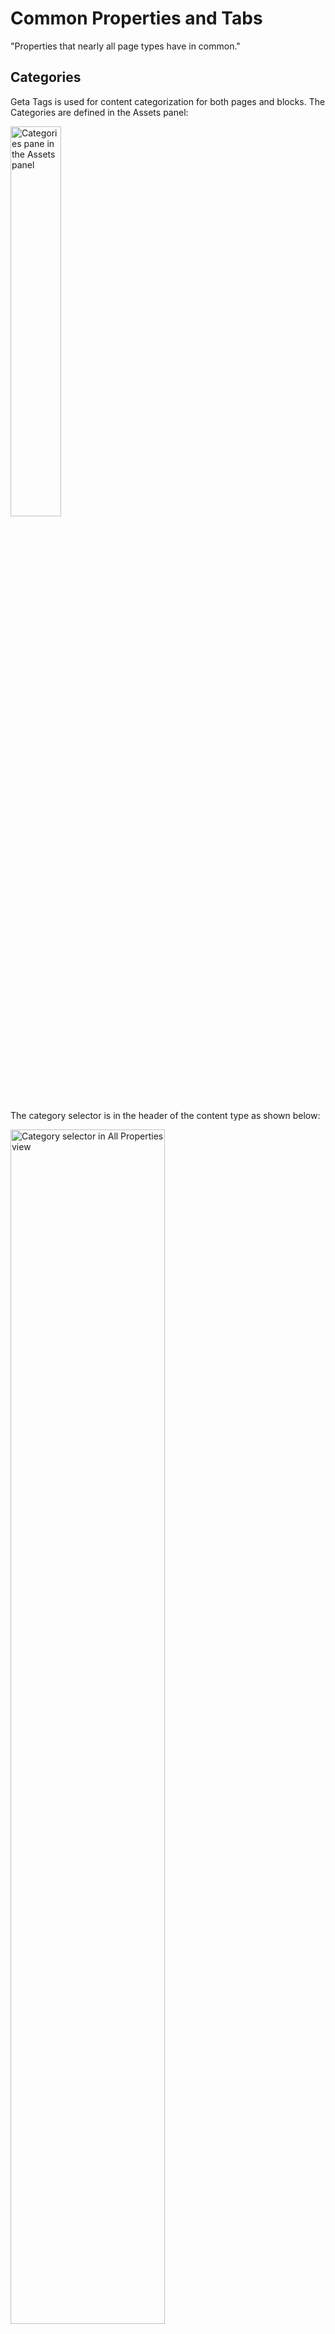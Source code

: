 # Common Properties and Tabs
"Properties that nearly all page types have in common."

## Categories 

Geta Tags is used for content categorization for both pages and blocks. The Categories are defined in the Assets panel:

<img src="../Screenshots/Categories%20-%20Tree%20View.png?raw=true" alt="Categories pane in the Assets panel" width="40%" />

The category selector is in the header of the content type as shown below:

<img src="../Screenshots/Page%20Type%20-%20Category%20Selector.png?raw=true" alt="Category selector in All Properties view" width="70%" />

There are several tabs in the All Properties view that are shared between almost all page types. Let's look at them one tab at a time.

<img src="../Screenshots/Common%20Tabs.png?raw=true" alt="Common tabs to all page types" />

## Teaser tab
The following property list includes properties that are specific to defining how a page looks and behaves when used as a teaser on another page (dragged into a content area on another page).

Display Name *(Name in code)* | Type | Property Description
--------------|------|---------------
**Image** *(PageImage)* | Content Item | Provides a place for placing an image that acts as the background when the page is viewed as a teaser.
**Video** *(TeaserVideo)* | Content Item | Provides a place for placing a video clip that acts as the background when the page is viewed as a teaser. **Note:** if both Image and Video have a value, Video wins.
**Text** *(TeaserText)* | Long string (>255) | Provides a box for entering plain text to be shown as the teaser text.
**Text alignment** *(TeaserTextAlignment)* | Long string (>255) | Provides a way to control the alignment of the teaser text. The default value is Left. The options are **Left**, **Center** and **Right**.
**Color theme** *(TeaserColorTheme)* | Long string (>255) | Provides a way to control the tint of teaser text. The options are **Light** and **Dark**.
**Button label** *(TeaserButtonText)* | Long string (>255) | Provides a box for entering the button text.
**Button theme** *(TeaserButtonStyle)* | Long string (>255) | Provides a way to control the appearance of the button. The options are **Transparent Black**, **Transparent White**, **Dark** and **White**.
**Display hover effect** *(ApplyHoverEffect)* | Selected/not selected | Provides a way to choose whether a hover effect should be used on the teaser element. If selected, the teaser text and button are not shown until the user hovers over the element. If not selected, teaser text and button are always visible. See screen shots below for reference.

### Technical Information

#### Restrictions
* If both Image and Video are filled in, Video takes presedence.
* If Text alignment is not set, the Page name, Text and Button properties are not shown at all. 

### Preview
#### The relationship between properties and the view
![Preview of Teaser tab in All-properties view and the rendering side-by-side](../Screenshots/Teaser%20Tab%20-%20properties%20to%20view.png?raw=true)

#### How the teaser looks when Display Hover Effect is selected but it is not in focus
<img src="../Screenshots/Teaser%20View%20-%20hover%20but%20no%20mouse-over.png?raw=true" alt="Preview of teaser with hover effect but not in focus" width="50%" />

#### How the teaser looks when Display Hover Effect is selected and it is in focus (hovered over)
<img src="../Screenshots/Teaser%20View%20-%20hover%20with%20mouse-over.png?raw=true" alt="Preview of Teaser element with Hover effect selected when the mouse pointer is over it" width="50%" border="1" />

#### How the teaser looks when Display Hover Effect is not selected
<img src="../Screenshots/Teaser%20View%20-%20no%20hover.png?raw=true" alt="Preview of Teaser element without Hover effect selected" width="50%" border="1" />

---

## Metadata tab
The following property list includes properties for providing meta data for the page.

Display Name *(Name in code)* | Type | Property Description
--------------|------|---------------
**Title** *(MetaTitle)* | Long string (>255) | Provides a place for the title.
**Keywords** *(Keywords)* | Long string (>255) | Provides a place for entering keywords for this page.
**Page description** *(PageDescription)* | Long string (>255) | Provides a place for entering a plain text description for the page. **Note:** if the Text property in the Teaser tab is empty, the Page description will be used as teaser text.
**Disable indexing** *(DisableIndexing)*  | Selected/not selected | Provides a way to control whether the contents of this page should be indexed for search engines or not.

### Technical Information

#### Restrictions
* None

### Preview

<img src="../Screenshots/Metadata%20Tab.png?raw=true" alt="Preview of Metadata tab in All-properties view" width="70%" />

---

## Styles tab
The following properties allow a skilled user to provide overrides of styles for this page and its children.

Display Name *(Name in code)* | Type | Property Description
--------------|------|---------------
**CSS files** *(CssFiles)* | Link collection | Provides a place for dropping .css files to override the site defaults.
**CSS** *(Css)* | Long string (>255) | Provides a text box for typing or pasting CSS directly.

### Technical Information

#### Restrictions
* None

### Preview

<img src="../Screenshots/Styles%20Tab.png?raw=true" alt="Preview of Styles tab in All-properties view" width="70%" />

---

## Scripts tab
The following properties allow a skilled user to provide JavaScript for this page and its children.

Display Name *(Name in code)* | Type | Property Description
--------------|------|---------------
**Script files** *(ScriptFiles)* | Link collection | Provides a place for dropping .js files to be utilized by this page and its children.
**Scripts** *(Script)* | Long string (>255) | Provides a text box for typig or pasting JavaScript code directly.

### Technical Information


#### Restrictions
* None

### Preview

<img src="../Screenshots/Scripts%20Tab.png?raw=true" alt="Preview of Scripts tab in All-properties view" width="70%" />

---

## Settings tab
The following properties are what's added to the built-in options in the Settings tab.

Display Name *(Name in code)* | Type | Property Description
--------------|------|---------------
**Exclude from search results** *(ExcludeFromSearch)* | Selected/not selected | Provides an option for determining whether this page should be shown in search results when an on-site search is performed.
**Hide site header** *(HideSiteHeader)* | Selected/not selected | Provides an option for selecting whether the site header element should be hidden on this page.
**Hide site footer** *(HideSiteFooter)* | Selected/not selected | Provides an option for selecting whether the site footer element should be hidden on this page.


### Technical Information


#### Restrictions
* None

### Preview

<img src="../Screenshots/Settings%20Tab.png?raw=true" alt="The Setting tab in All Properties view" width="70%" />
